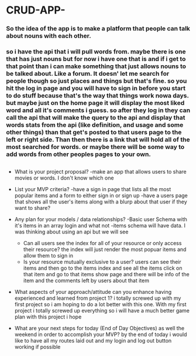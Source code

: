 # CRUD-APP-
### So the idea of the app is to make  a platform that people can talk about nouns with each other. 
### so i have the api that i will pull words from. maybe there is one that has just nouns but for now i have one that is and if i get to that point than i can make something that just allows nouns to be talked about. Like a forum. It doesn' let me search for people though so just places and things but that's fine. so you hit the log in page and you will have to sign in before you start to do stuff because that's the way that things work nowa days. but maybe just on the home page it will display the most liked word and all it's comments i guess. so after they log in they can call the api that will make the query to the api and display that words stats from the api (like definition, and usage and some other things) than that get's posted to that users page to the left or right side. Than then there is a link that will hold all of the most searched for words. or maybe there will be some way to add words from other peoples pages to your own. 
## 


- What is your project proposal? 
	-make an app that allows users to share movies or words. I don't know which one 
- List your MVP criteria?
	-have a sign in page that lists all the most popular items and a form to either sign in or sign up 
	-have a users page that shows all the user's items along with a blurp about that user if they want to share?
- Any plan for your models / data relationships?
	-Basic user Schema with it's items in an array login and what not 
	-items schema will have data. I was thinking about using an api but we will see 
    - Can all users see the index for all of your resource or only access their resource?
    	the index will just render the most popuar items and allow them to sign in 
    - Is your resource mutually exclusive to a user?
      	users can see their items and then go to the items index and see all the items click on that item and go to that items show page and there will be info of the item and the comments left by users about that item 

- What aspects of your approach/attitude can you enhance having experienced and learned from project 1?
	i totally screwed up with my first project so i am hoping to do a lot better with this one. With my first 	
		project i totally screwed up everything so i will have a much better game plan with this project i hope

- What are your next steps for today (End of Day Objectives) as well the weekend in order to accomplish your MVP? by the end of today i would like to have all my routes laid out and my login and log out button working if possible 